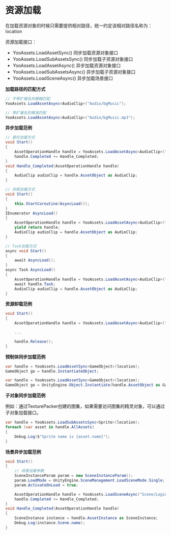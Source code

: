 # 资源加载

在加载资源对象的时候只需要提供相对路径，统一约定该相对路径名称为：location

资源加载接口：

- YooAssets.LoadAssetSync() 同步加载资源对象接口
- YooAssets.LoadSubAssetsSync() 同步加载子资源对象接口
- YooAssets.LoadAssetAsync() 异步加载资源对象接口
- YooAssets.LoadSubAssetsAsync() 异步加载子资源对象接口
- YooAssets.LoadSceneAsync() 异步加载场景接口

**加载路径的匹配方式**

````C#
// 不带扩展名的模糊匹配
YooAssets.LoadAssetAsync<AudioClip>("Audio/bgMusic");

// 带扩展名的精准匹配
YooAssets.LoadAssetAsync<AudioClip>("Audio/bgMusic.mp3");
````

**异步加载范例**

````C#
// 委托加载方式
void Start()
{
    AssetOperationHandle handle = YooAssets.LoadAssetAsync<AudioClip>("Audio/bgMusic.mp3");
    handle.Completed += Handle_Completed;
}
void Handle_Completed(AssetOperationHandle handle)
{
    AudioClip audioClip = handle.AssetObject as AudioClip;
}
````
````C#
// 协程加载方式
void Start()
{
    this.StartCoroutine(AsyncLoad());
}
IEnumerator AsyncLoad()
{
    AssetOperationHandle handle = YooAssets.LoadAssetAsync<AudioClip>("Audio/bgMusic.mp3");
    yield return handle;   
    AudioClip audioClip = handle.AssetObject as AudioClip;
}
````
````C#
// Task加载方式
async void Start()
{
    await AsyncLoad();
}
async Task AsyncLoad()
{
    AssetOperationHandle handle = YooAssets.LoadAssetAsync<AudioClip>("Audio/bgMusic.mp3");
    await handle.Task;
    AudioClip audioClip = handle.AssetObject as AudioClip;	
}
````

**资源卸载范例**

````C#
void Start()
{
    AssetOperationHandle handle = YooAssets.LoadAssetAsync<AudioClip>("Audio/bgMusic.mp3");

    ...

    handle.Release();
}
````

**预制体同步加载范例**

````C#
var handle = YooAssets.LoadAssetSync<GameObject>(location);
GameObject go = handle.InstantiateObject;
````

````c#
var handle = YooAssets.LoadAssetSync<GameObject>(location);
GameObject go = UnityEngine.Object.Instantiate(handle.AssetObject as GameObject);
````

**子对象同步加载范例**

例如：通过TexturePacker创建的图集，如果需要访问图集的精灵对象，可以通过子对象加载接口。

````c#
var handle = YooAssets.LoadSubAssetsSync<Sprite>(location);
foreach (var asset in handle.AllAssets)
{
    Debug.Log($"Sprite name is {asset.name}");
}
````

**场景异步加载范例**

````c#
void Start()
{
    // 场景加载参数
    SceneInstanceParam param = new SceneInstanceParam();
    param.LoadMode = UnityEngine.SceneManagement.LoadSceneMode.Single;
    param.ActivateOnLoad = true;

    AssetOperationHandle handle = YooAssets.LoadSceneAsync("Scene/Login", param);
    handle.Completed += Handle_Completed;
}
void Handle_Completed(AssetOperationHandle handle)
{
    SceneInstance instance = handle.AssetInstance as SceneInstance;
    Debug.Log(instance.Scene.name);
}
````

